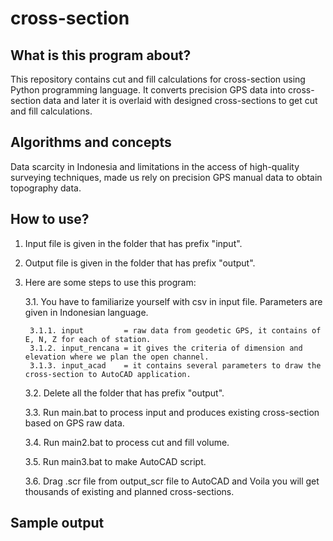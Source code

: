 # cross-section

## What is this program about?
This repository contains cut and fill calculations for cross-section using Python programming language. 
It converts precision GPS data into cross-section data and later it is overlaid with designed cross-sections to get cut and fill calculations.

## Algorithms and concepts
Data scarcity in Indonesia and limitations in the access of high-quality surveying techniques, made us rely on precision GPS manual data to obtain topography data.


## How to use?
1. Input file is given in the folder that has prefix "input".
  
2. Output file is given in the folder that has prefix "output".
  
3. Here are some steps to use this program:  

	3.1. You have to familiarize yourself with csv in input file. Parameters are given in Indonesian language.
  
		3.1.1. input         = raw data from geodetic GPS, it contains of E, N, Z for each of station.  
		3.1.2. input_rencana = it gives the criteria of dimension and elevation where we plan the open channel.  
  		3.1.3. input_acad    = it contains several parameters to draw the cross-section to AutoCAD application.  
  
	3.2.  Delete all the folder that has prefix "output".
  
	3.3.  Run main.bat to process input and produces existing cross-section based on GPS raw data.  
  
	3.4.  Run main2.bat to process cut and fill volume.  
  
	3.5.  Run main3.bat to make AutoCAD script.  
  
	3.6.  Drag .scr file from output_scr file to AutoCAD and Voila you will get thousands of existing and planned cross-sections.  

## Sample output
